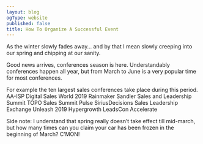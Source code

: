 ```yaml
---
layout: blog
ogType: website
published: false
title: How To Organize A Successful Event
---
```

As the winter slowly fades away… and by that I mean slowly creeping into our spring and chipping at our sanity. 

Good news arrives, conferences season is here. Understandably conferences happen all year, but from March to June is a very popular time for most conferences. 

For example the ten largest sales conferences take place during this period. 
AA-ISP Digital Sales World 2019 
Rainmaker
Sandler Sales and Leadership Summit
TOPO Sales Summit
Pulse
SiriusDecisions Sales Leadership Exchange
Unleash 2019
Hypergrowth
LeadsCon
Accelerate

Side note: I understand that spring really doesn’t take effect till mid-march, but how many times can you claim your car has been frozen in the beginning of March? C’MON!

